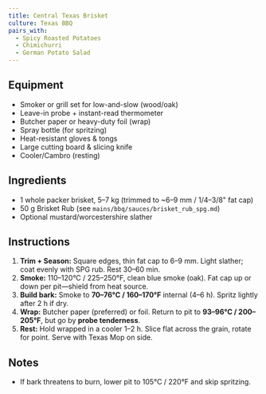 ```yaml
---
title: Central Texas Brisket
culture: Texas BBQ
pairs_with:
  - Spicy Roasted Potatoes
  - Chimichurri
  - German Potato Salad
---
```


## Equipment
- Smoker or grill set for low-and-slow (wood/oak)
- Leave-in probe + instant-read thermometer
- Butcher paper or heavy-duty foil (wrap)
- Spray bottle (for spritzing)
- Heat-resistant gloves & tongs
- Large cutting board & slicing knife
- Cooler/Cambro (resting)

## Ingredients
- 1 whole packer brisket, 5–7 kg (trimmed to ~6–9 mm / 1/4–3/8" fat cap)
- 50 g Brisket Rub (see `mains/bbq/sauces/brisket_rub_spg.md`)
- Optional mustard/worcestershire slather

## Instructions
1. **Trim + Season:** Square edges, thin fat cap to 6–9 mm. Light slather; coat evenly with SPG rub. Rest 30–60 min.
2. **Smoke:** 110–120°C / 225–250°F, clean blue smoke (oak). Fat cap up or down per pit—shield from heat source.
3. **Build bark:** Smoke to **70–76°C / 160–170°F** internal (4–6 h). Spritz lightly after 2 h if dry.
4. **Wrap:** Butcher paper (preferred) or foil. Return to pit to **93–96°C / 200–205°F**, but go by **probe tenderness**.
5. **Rest:** Hold wrapped in a cooler 1–2 h. Slice flat across the grain, rotate for point. Serve with Texas Mop on side.

## Notes
- If bark threatens to burn, lower pit to 105°C / 220°F and skip spritzing.
